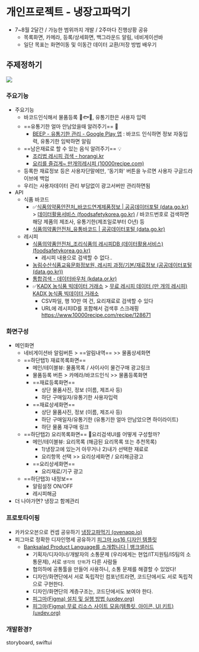 # 개인프로젝트 - 냉장고파먹기

- 7~8월 2달간 / 가능한 범위까지 개발 / 2주마다 진행상황 공유
  - 목록화면, 카메라, 등록/상세화면, 백그라운드 알림, 네비게이션바
  - 일단 목표는 화면이동 및 이동간 데이터 교환/저장 방법 배우기


## 주제정하기

![](https://cloudfront-ap-northeast-1.images.arcpublishing.com/chosun/HZ2D3IRMOIVBGJJGFJQNSXSHVE.jpg)

### 주요기능

- 주요기능
  - 바코드인식해서 물품등록 :meat_on_bone::fish::corn:, 유통기한은 사용자 입력
  - ==유통기한 얼마 안남았을때 알려주기== :rotating_light: 
    - [BEEP - 유통기한 관리 - Google Play 앱](https://play.google.com/store/apps/details?id=com.bgpworks.beep&hl=ko&gl=US) : 바코드 인식하면 정보 자동입력, 유통기한 임박하면 알림
  - ==남은재료로 할 수 있는 음식 알려주기== :bulb:
    - [조리법 레시피 검색 - horangi.kr](http://www.horangi.kr/foodinfo/recipe.asp)
    - [요리를 즐겁게~ 만개의레시피 (10000recipe.com)](https://www.10000recipe.com/index.html)
  - 등록한 재료정보 등은 사용자단말에만, '동기화' 버튼을 누르면 사용자 구글드라이브에 백업
  - 우리는 사용자데이터 관리 부담없이 광고서버만 관리하면됨
- API
  - 식품 바코드
    - :white_check_mark:[식품의약품안전처_바코드연계제품정보 | 공공데이터포털 (data.go.kr)](https://www.data.go.kr/data/15060549/openapi.do) > [데이터활용서비스 (foodsafetykorea.go.kr)](http://www.foodsafetykorea.go.kr/api/openApiInfo.do?menu_grp=MENU_GRP31&menu_no=661&show_cnt=10&start_idx=1&svc_no=C005) / 바코드번호로 검색하면 해당 제품의 제조사, 유통기한(제조일로부터 O년) 등
    - [식품의약품안전처_유통바코드 | 공공데이터포털 (data.go.kr)](https://www.data.go.kr/data/15064775/openapi.do)
  - 레시피
    - [식품의약품안전처_조리식품의 레시피DB (데이터활용서비스) (foodsafetykorea.go.kr)](http://www.foodsafetykorea.go.kr/api/openApiInfo.do?menu_grp=MENU_GRP31&menu_no=661&show_cnt=10&start_idx=1&svc_no=COOKRCP01)
      - 레시피 내용으로 검색할 수 없다..
    - [농림수산식품교육문화정보원, 레시피 과정/기본/재료정보 (공공데이터포털 (data.go.kr))](https://www.data.go.kr/dataset/15000158/openapi.do)
    - [통합검색 - 데이터바우처 (kdata.or.kr)](https://kdata.or.kr/datavoucher/is/selectPortalSearch.do)
    - :white_check_mark:[KADX 농식품 빅데이터 거래소](https://kadx.co.kr/product) > [무료 레시피 데이터 (만 개의 레시피) KADX 농식품 빅데이터 거래소](https://kadx.co.kr/product/detail/0c5ec800-4fc2-11eb-8b6e-e776ccea3964)
      - CSV파일, 행 10만 여 건, 요리재료로 검색할 수 있다
      - URL에 레시피ID를 포함해서 검색후 스크래핑 https://www.10000recipe.com/recipe/128671


### 화면구성

- 메인화면
  - 네비게이션바 알림버튼 > ==알림내역== >> 물품상세화면
  - ==하단탭1) 재료목록화면==
    - 메인/테이블뷰: 물품목록 / 사이사이 물건구매 광고링크
    - 물품등록 버튼 > 카메라/바코드인식 >> 물품등록화면
    - ==재료등록화면==
      - 상단 물품사진, 정보 (이름, 제조사 등)
      - 하단 구매일자/유통기한 사용자입력
    - ==재료상세화면==
      - 상단 물품사진, 정보 (이름, 제조사 등)
      - 하단 구매일자/유통기한 (유통기한 얼마 안남았으면 하이라이트)
      - 하단 물품 재구매 링크
  - ==하단탭2) 요리목록화면== :thought_balloon:요리검색UI를 어떻게 구성할까?
    - 메인/테이블뷰: 요리목록 (해금된 요리목록 또는 추천목록)
      - 1)냉장고에 있는거 아무거나 2)내가 선택한 재료로
      - 요리항목 선택 >> 요리상세화면 / 요리해금광고
    - ==요리상세화면==
      - 요리재료/기구 광고
  - ==하단탭3) 내정보==
    - 알림설정 ON/OFF
    - 레시피해금
- 더 나아가면? 냉장고 함께관리

### 프로토타이핑

- 카카오오븐으로 컨셉 공유하기 [냉장고파먹기 (ovenapp.io)](https://ovenapp.io/project/q5H5NHqcPWvJ8DNlpAnFbZLP1VEt0Voz#u3v1g)
- 피그마로 정확한 디자인명세 공유하기 [피그마 ios16 디자인 템플릿](https://www.figma.com/file/c9jiRLp2j4wjF57Cfym6fJ/iOS-16-UI-Kit-for-Figma-(Community)?node-id=5%3A54)
  - [Banksalad Product Language를 소개합니다 | 뱅크샐러드](https://blog.banksalad.com/tech/banksalad-product-language-ios/)
    - 기획자/디자이너/개발자의 소통문제 (우리에게는 현업/IT지원팀/IS팀의 소통문제), 서로 `생각의 단위`가 다른 사람들
    - 협의하에 공통툴을 만들어 사용하니, 소통 문제를 해결할 수 있었다!
    - 디자인/화면단에서 서로 독립적인 컴포넌트라면, 코드단에서도 서로 독립적으로 구현한다.
    - 디자인/화면단의 계층구조는, 코드단에서도 보여야 한다.
    - [피그마(Figma) 설치 및 실행 방법 (uxdev.org)](https://uxdev.org/entry/피그마Figma-설치-및-기본-사용법?category=1071974)
    - [피그마(Figma) 무료 리소스 사이트 모음(템플릿, 아이콘, UI 키트) (uxdev.org)](https://uxdev.org/entry/피그마Figma-무료-리소스-사이트-모음템플릿-아이콘-UI-키트)

### 개발환경?

storyboard, swiftui
